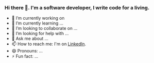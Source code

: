 ### Hi there 👋. I'm a software developer, I write code for a living.

- 🔭 I’m currently working on 
- 🌱 I’m currently learning ...
- 👯 I’m looking to collaborate on ...
- 🤔 I’m looking for help with ...
- 💬 Ask me about ...
- 📫 How to reach me: I'm on <a href="https://www.linkedin.com/in/siddhantkushwaha/">LinkedIn</a>. 
- 😄 Pronouns: ...
- ⚡ Fun fact: ...
